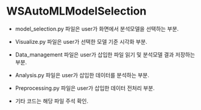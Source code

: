 # WSAutoMLModelSelection

* model_selection.py 파일은 user가 화면에서 분석모델을 선택하는 부분.

* Visualize.py 파일은 user가 선택한 모델 기준 시각화 부분.

* Data_management 파일은 user가 삽입한 파일 읽기 및 분석모델 결과 저장하는 부분.

* Analysis.py 파일은 user가 삽입한 데이터를 분석하는 부분.

* Preprocessing.py 파일은 user가 삽입한 데이터 전처리 부분.

* 기타 코드는 해당 파일 주석 확인.

